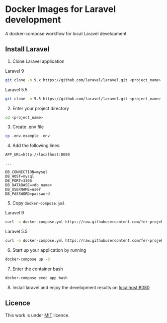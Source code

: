 # Docker Images for Laravel development

A docker-compose workflow for local Laravel development

## Install Laravel

1. Clone Laravel application

Laravel 9
```sh
git clone -b 9.x https://github.com/laravel/laravel.git <project_name>
```

Laravel 5.5
```sh
git clone -b 5.5 https://github.com/laravel/laravel.git <project_name>
```

2. Enter your project directory

```sh
cd <project_name>
```

3. Create .env file

```sh
cp .env.example .env
```

4. Add the following lines:

```
APP_URL=http://localhost:8080

...

DB_CONNECTION=mysql
DB_HOST=mysql
DB_PORT=3306
DB_DATABASE=<db_name>
DB_USERNAME=user
DB_PASSWORD=password
```

5. Copy `docker-compose.yml`

Laravel 9
```sh
curl -o docker-compose.yml https://raw.githubusercontent.com/fer-projekt/docker/main/laravel/9/docker-compose.yml
```

Laravel 5.5
```sh
curl -o docker-compose.yml https://raw.githubusercontent.com/fer-projekt/docker/main/laravel/5.5/docker-compose.yml
```

6. Start up your application by running

```sh
docker-compose up -d
```

7. Enter the container bash

```sh
docker-compose exec app bash
```

8. Install laravel and enjoy the development results on [localhost:8080](http://localhost:8080)

## Licence

This work is under [MIT](LICENCE) licence.